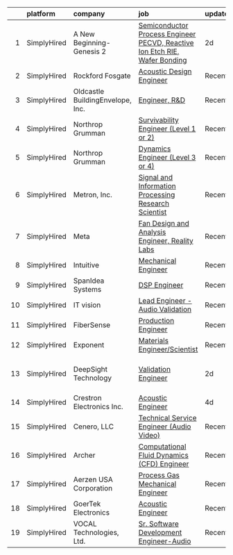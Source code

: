 

|    | platform    | company                          | job                                                                                                                                                                                      | update_time   | location                     |
|---:|:------------|:---------------------------------|:-----------------------------------------------------------------------------------------------------------------------------------------------------------------------------------------|:--------------|:-----------------------------|
|  1 | SimplyHired | A New Beginning-Genesis 2        | [Semiconductor Process Engineer PECVD, Reactive Ion Etch RIE, Wafer Bonding](https://www.simplyhired.com/job/GKX4YjIQ9AVZg-cSiH0LLs8vHkNYYB8NkOU7f7S41Vq9paMOVrsUcg?q=acoustic+engineer) | 2d            | Remote                       |
|  2 | SimplyHired | Rockford Fosgate                 | [Acoustic Design Engineer](https://www.simplyhired.com/job/SD7WGheU6u4QKE4RNnOUyGEYqSzuMNGOEALp8R8aHjss43-57y_jQQ?q=acoustic+engineer)                                                   | Recently      | Tempe, AZ                    |
|  3 | SimplyHired | Oldcastle BuildingEnvelope, Inc. | [Engineer, R&D](https://www.simplyhired.com/job/_WglUpE8SthNPPWx-eB5zsUZNCM_zyVkJFrg70BjDNI888PWAFdQ6A?q=acoustic+engineer)                                                              | Recently      | Terrell, TX                  |
|  4 | SimplyHired | Northrop Grumman                 | [Survivability Engineer (Level 1 or 2)](https://www.simplyhired.com/job/_xW4fMDzd_6hHOgbxuz5vSUFHzHieLNuXFKH2JUlS3evYq5ApiwgJQ?q=acoustic+engineer)                                      | Recently      | Palmdale, CA                 |
|  5 | SimplyHired | Northrop Grumman                 | [Dynamics Engineer (Level 3 or 4)](https://www.simplyhired.com/job/Iea6qJqbBxEWvqo2JaisMYpBrTYbGhZ1XnPHbBkQKFJw6L5X1kk6JQ?q=acoustic+engineer)                                           | Recently      | Clearfield, UT               |
|  6 | SimplyHired | Metron, Inc.                     | [Signal and Information Processing Research Scientist](https://www.simplyhired.com/job/nbxJwB9olJjYAR0hWeAhK7vP6d1Gqr0j7fpW92V17fipnvozRklw-Q?q=acoustic+engineer)                       | Recently      | Reston, VA                   |
|  7 | SimplyHired | Meta                             | [Fan Design and Analysis Engineer, Reality Labs](https://www.simplyhired.com/job/7tK0jlaUB3nwR4D5LXHwXHBrA03xVjVc6uRnSFoWWKfUuXqMb9eFvg?q=acoustic+engineer)                             | Recently      | Sunnyvale, CA                |
|  8 | SimplyHired | Intuitive                        | [Mechanical Engineer](https://www.simplyhired.com/job/UkdpbE-55kkXFUaEpMn4PU0_0Nteiq1YAq6P2XpwGR8kby5KzTXHDA?q=acoustic+engineer)                                                        | Recently      | Sunnyvale, CA                |
|  9 | SimplyHired | SpanIdea Systems                 | [DSP Engineer](https://www.simplyhired.com/job/AktQKPOKbKYf2NwUSp4tNJI0FRIC4zCSOssbnlxukcpawzdRZ9gypg?q=acoustic+engineer)                                                               | Recently      | Santa Clara, CA              |
| 10 | SimplyHired | IT vision                        | [Lead Engineer - Audio Validation](https://www.simplyhired.com/job/96rwL7K4uYEAuzNvmMNrqDD6-jiERNygNKTNzscemZGyiIznkU9x_Q?q=acoustic+engineer)                                           | Recently      | Sunnyvale, CA                |
| 11 | SimplyHired | FiberSense                       | [Production Engineer](https://www.simplyhired.com/job/dwL_8e91zB_eryUuJ71jJL7nQ1upVKLCVH_qa9cTZ9OzvjY9QEabpw?q=acoustic+engineer)                                                        | Recently      | Texas City, TX               |
| 12 | SimplyHired | Exponent                         | [Materials Engineer/Scientist](https://www.simplyhired.com/job/Nd00ZSagXJbZNBSY-tTdyC7bElLD5iBxOw07IKjI_trWC7iWKpqSLw?q=acoustic+engineer)                                               | Recently      | Menlo Park, CA               |
| 13 | SimplyHired | DeepSight Technology             | [Validation Engineer](https://www.simplyhired.com/job/UbdDf3u51S_yB0ugqlxMd3l459kby8QRqkN_Ndx0eqpD_VJE6mxRqg?q=acoustic+engineer)                                                        | 2d            | Santa Clara, CA +8 locations |
| 14 | SimplyHired | Crestron Electronics Inc.        | [Acoustic Engineer](https://www.simplyhired.com/job/uDcHyPuCCMd4UTCgZDCBWIoA9DHwtrbHmdcRdk5qibOzed3jTu0Jww?q=acoustic+engineer)                                                          | 4d            | Rockleigh, NJ                |
| 15 | SimplyHired | Cenero, LLC                      | [Technical Service Engineer (Audio Video)](https://www.simplyhired.com/job/tXNP9SIFHE68oqwzCnwlw5lWP5b-KDmVE6ZGj3KXoiUPRStXTOIWOA?q=acoustic+engineer)                                   | Recently      | Malvern, PA                  |
| 16 | SimplyHired | Archer                           | [Computational Fluid Dynamics (CFD) Engineer](https://www.simplyhired.com/job/dr7MekdYT7ABw80Ve_0xitFp-SqHgj6yo8LNOnhbdJ2POjU92lscRg?q=acoustic+engineer)                                | Recently      | San Jose, CA                 |
| 17 | SimplyHired | Aerzen USA Corporation           | [Process Gas Mechanical Engineer](https://www.simplyhired.com/job/xN82D2ldkvBYb4PtgnB4KkykMDmGT0E6M_VEgBLnaxuquGMSr80cMQ?q=acoustic+engineer)                                            | Recently      | Coatesville, PA              |
| 18 | SimplyHired | GoerTek Electronics              | [Acoustic Engineer](https://www.simplyhired.com/job/6PCRn1TvdVHUtgaBVR0h94emv2uxOzR_4uSK_IuRvsCPjwVVty_QTg?q=acoustic+engineer)                                                          | Recently      | Santa Clara, CA              |
| 19 | SimplyHired | VOCAL Technologies, Ltd.         | [Sr. Software Development Engineer-Audio](https://www.simplyhired.com/job/kpBPy4gC5JKz3iW7wavNNuBNQHbAB7kPGhLva0wO5YpdpWaElHWt-A?q=acoustic+engineer)                                    | Recently      | Amherst, NY                  |
